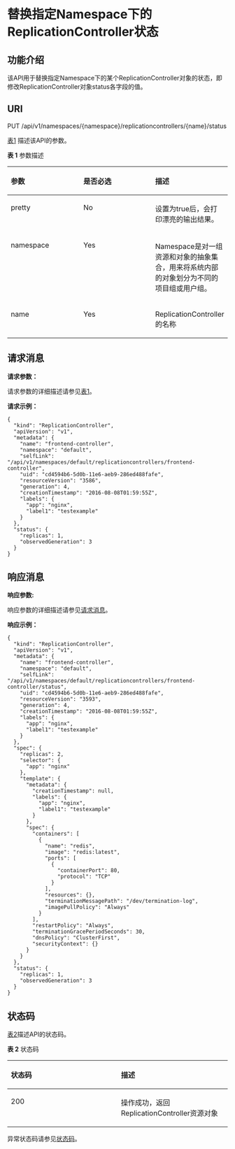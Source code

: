 # 替换指定Namespace下的ReplicationController状态<a name="cce_02_0020"></a>

## 功能介绍<a name="s5cd699f1cc7646178135f9434a99fb74"></a>

该API用于替换指定Namespace下的某个ReplicationController对象的状态，即修改ReplicationController对象status各字段的值。

## URI<a name="se57cf21fb2e540ecad94c48767ea612d"></a>

PUT /api/v1/namespaces/\{namespace\}/replicationcontrollers/\{name\}/status

[表1](#zh-cn_topic_0079614898_table55442294)  描述该API的参数。

**表 1**  参数描述

<a name="zh-cn_topic_0079614898_table55442294"></a>
<table><thead align="left"><tr id="zh-cn_topic_0079614898_row16283894"><th class="cellrowborder" valign="top" width="33.33333333333333%" id="mcps1.2.4.1.1"><p id="zh-cn_topic_0079614898_p43927036"><a name="zh-cn_topic_0079614898_p43927036"></a><a name="zh-cn_topic_0079614898_p43927036"></a>参数</p>
</th>
<th class="cellrowborder" valign="top" width="33.33333333333333%" id="mcps1.2.4.1.2"><p id="p22501634194649"><a name="p22501634194649"></a><a name="p22501634194649"></a>是否必选</p>
</th>
<th class="cellrowborder" valign="top" width="33.33333333333333%" id="mcps1.2.4.1.3"><p id="p10693081194649"><a name="p10693081194649"></a><a name="p10693081194649"></a>描述</p>
</th>
</tr>
</thead>
<tbody><tr id="zh-cn_topic_0079614898_row4357576"><td class="cellrowborder" valign="top" width="33.33333333333333%" headers="mcps1.2.4.1.1 "><p id="zh-cn_topic_0079614898_p17419343"><a name="zh-cn_topic_0079614898_p17419343"></a><a name="zh-cn_topic_0079614898_p17419343"></a>pretty</p>
</td>
<td class="cellrowborder" valign="top" width="33.33333333333333%" headers="mcps1.2.4.1.2 "><p id="zh-cn_topic_0079614898_p1680699"><a name="zh-cn_topic_0079614898_p1680699"></a><a name="zh-cn_topic_0079614898_p1680699"></a>No</p>
</td>
<td class="cellrowborder" valign="top" width="33.33333333333333%" headers="mcps1.2.4.1.3 "><p id="zh-cn_topic_0079614898_p1918964"><a name="zh-cn_topic_0079614898_p1918964"></a><a name="zh-cn_topic_0079614898_p1918964"></a><span id="ph8671155216517"><a name="ph8671155216517"></a><a name="ph8671155216517"></a>设置为true后，会打印漂亮的输出结果。</span></p>
</td>
</tr>
<tr id="zh-cn_topic_0079614898_row26210932"><td class="cellrowborder" valign="top" width="33.33333333333333%" headers="mcps1.2.4.1.1 "><p id="zh-cn_topic_0079614898_p42710723"><a name="zh-cn_topic_0079614898_p42710723"></a><a name="zh-cn_topic_0079614898_p42710723"></a>namespace</p>
</td>
<td class="cellrowborder" valign="top" width="33.33333333333333%" headers="mcps1.2.4.1.2 "><p id="zh-cn_topic_0079614898_p37016527"><a name="zh-cn_topic_0079614898_p37016527"></a><a name="zh-cn_topic_0079614898_p37016527"></a>Yes</p>
</td>
<td class="cellrowborder" valign="top" width="33.33333333333333%" headers="mcps1.2.4.1.3 "><p id="zh-cn_topic_0079614898_p45548671"><a name="zh-cn_topic_0079614898_p45548671"></a><a name="zh-cn_topic_0079614898_p45548671"></a><span id="ph16644125965110"><a name="ph16644125965110"></a><a name="ph16644125965110"></a>Namespace是对一组资源和对象的抽象集合，用来将系统内部的对象划分为不同的项目组或用户组。</span></p>
</td>
</tr>
<tr id="zh-cn_topic_0079614898_row7284856"><td class="cellrowborder" valign="top" width="33.33333333333333%" headers="mcps1.2.4.1.1 "><p id="zh-cn_topic_0079614898_p53202458"><a name="zh-cn_topic_0079614898_p53202458"></a><a name="zh-cn_topic_0079614898_p53202458"></a>name</p>
</td>
<td class="cellrowborder" valign="top" width="33.33333333333333%" headers="mcps1.2.4.1.2 "><p id="zh-cn_topic_0079614898_p14431828"><a name="zh-cn_topic_0079614898_p14431828"></a><a name="zh-cn_topic_0079614898_p14431828"></a>Yes</p>
</td>
<td class="cellrowborder" valign="top" width="33.33333333333333%" headers="mcps1.2.4.1.3 "><p id="zh-cn_topic_0079614898_p28127439"><a name="zh-cn_topic_0079614898_p28127439"></a><a name="zh-cn_topic_0079614898_p28127439"></a>ReplicationController<span id="ph114986222521"><a name="ph114986222521"></a><a name="ph114986222521"></a>的名称</span></p>
</td>
</tr>
</tbody>
</table>

## 请求消息<a name="zh-cn_topic_0079614898_ref458790189"></a>

**请求参数：**

请求参数的详细描述请参见[表1](公共请求参数.md#zh-cn_topic_0079614925_table51284307)。

**请求示例：**

```
{
  "kind": "ReplicationController",
  "apiVersion": "v1",
  "metadata": {
    "name": "frontend-controller",
    "namespace": "default",
    "selfLink": "/api/v1/namespaces/default/replicationcontrollers/frontend-controller",
    "uid": "cd4594b6-5d0b-11e6-aeb9-286ed488fafe",
    "resourceVersion": "3586",
    "generation": 4,
    "creationTimestamp": "2016-08-08T01:59:55Z",
    "labels": {
      "app": "nginx",
      "label1": "testexample"
    }
  },
  "status": {
    "replicas": 1,
    "observedGeneration": 3
  }
}
```

## 响应消息<a name="s76a8b9fc01944171a9a63cbfbc490b3b"></a>

**响应参数:**

响应参数的详细描述请参见[请求消息](#zh-cn_topic_0079614898_ref458790189)。

**响应示例：**

```
{
  "kind": "ReplicationController",
  "apiVersion": "v1",
  "metadata": {
    "name": "frontend-controller",
    "namespace": "default",
    "selfLink": "/api/v1/namespaces/default/replicationcontrollers/frontend-controller/status",
    "uid": "cd4594b6-5d0b-11e6-aeb9-286ed488fafe",
    "resourceVersion": "3593",
    "generation": 4,
    "creationTimestamp": "2016-08-08T01:59:55Z",
    "labels": {
      "app": "nginx",
      "label1": "testexample"
    }
  },
  "spec": {
    "replicas": 2,
    "selector": {
      "app": "nginx"
    },
    "template": {
      "metadata": {
        "creationTimestamp": null,
        "labels": {
          "app": "nginx",
          "label1": "testexample"
        }
      },
      "spec": {
        "containers": [
          {
            "name": "redis",
            "image": "redis:latest",
            "ports": [
              {
                "containerPort": 80,
                "protocol": "TCP"
              }
            ],
            "resources": {},
            "terminationMessagePath": "/dev/termination-log",
            "imagePullPolicy": "Always"
          }
        ],
        "restartPolicy": "Always",
        "terminationGracePeriodSeconds": 30,
        "dnsPolicy": "ClusterFirst",
        "securityContext": {}
      }
    }
  },
  "status": {
    "replicas": 1,
    "observedGeneration": 3
  }
}
```

## 状态码<a name="s640db036c4474963bd0cfa6776ea90b2"></a>

[表2](#zh-cn_topic_0079614898_table29218602)描述API的状态码。

**表 2**  状态码

<a name="zh-cn_topic_0079614898_table29218602"></a>
<table><thead align="left"><tr id="zh-cn_topic_0079614898_row8218569"><th class="cellrowborder" valign="top" width="50%" id="mcps1.2.3.1.1"><p id="p33367786194649"><a name="p33367786194649"></a><a name="p33367786194649"></a>状态码</p>
</th>
<th class="cellrowborder" valign="top" width="50%" id="mcps1.2.3.1.2"><p id="p18436160194649"><a name="p18436160194649"></a><a name="p18436160194649"></a>描述</p>
</th>
</tr>
</thead>
<tbody><tr id="zh-cn_topic_0079614898_row38731835"><td class="cellrowborder" valign="top" width="50%" headers="mcps1.2.3.1.1 "><p id="zh-cn_topic_0079614898_p50270949"><a name="zh-cn_topic_0079614898_p50270949"></a><a name="zh-cn_topic_0079614898_p50270949"></a>200</p>
</td>
<td class="cellrowborder" valign="top" width="50%" headers="mcps1.2.3.1.2 "><p id="zh-cn_topic_0079614898_p45415059"><a name="zh-cn_topic_0079614898_p45415059"></a><a name="zh-cn_topic_0079614898_p45415059"></a><span id="ph2081415357529"><a name="ph2081415357529"></a><a name="ph2081415357529"></a>操作成功，返回ReplicationController资源对象</span></p>
</td>
</tr>
</tbody>
</table>

异常状态码请参见[状态码](状态码.md)。

